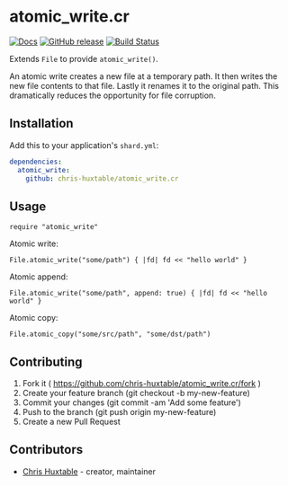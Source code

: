 # atomic_write.cr
[![Docs](https://img.shields.io/badge/docs-available-brightgreen.svg)](https://chris-huxtable.github.io/atomic_write.cr/)
[![GitHub release](https://img.shields.io/github/release/chris-huxtable/atomic_write.cr.svg)](https://github.com/chris-huxtable/atomic_write.cr/releases)
[![Build Status](https://travis-ci.org/chris-huxtable/atomic_write.cr.svg?branch=master)](https://travis-ci.org/chris-huxtable/atomic_write.cr)

Extends `File` to provide `atomic_write()`.

An atomic write creates a new file at a temporary path. It then writes the new
file contents to that file. Lastly it renames it to the original path. This dramatically
reduces the opportunity for file corruption.


## Installation

Add this to your application's `shard.yml`:

```yaml
dependencies:
  atomic_write:
    github: chris-huxtable/atomic_write.cr
```


## Usage

```crystal
require "atomic_write"
```

Atomic write:

```crystal
File.atomic_write("some/path") { |fd| fd << "hello world" }
```

Atomic append:

```crystal
File.atomic_write("some/path", append: true) { |fd| fd << "hello world" }
```

Atomic copy:

```crystal
File.atomic_copy("some/src/path", "some/dst/path")
```


## Contributing

1. Fork it ( https://github.com/chris-huxtable/atomic_write.cr/fork )
2. Create your feature branch (git checkout -b my-new-feature)
3. Commit your changes (git commit -am 'Add some feature')
4. Push to the branch (git push origin my-new-feature)
5. Create a new Pull Request


## Contributors

- [Chris Huxtable](https://github.com/chris-huxtable) - creator, maintainer
